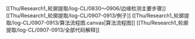 [[Thu/Research1_轮廓提取/log-CL/0830～0906/边缘检测主要步骤]]
[[Thu/Research1_轮廓提取/log-CL/0907-0913/例子]]
[[Thu/Research1_轮廓提取/log-CL/0907-0913/算法流程图.canvas|算法流程图]]
[[Thu/Research1_轮廓提取/log-CL/0907-0913/全部代码解释]]